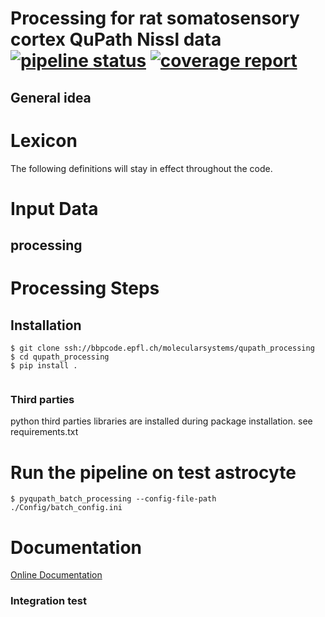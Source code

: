 # Processing for rat somatosensory cortex  QuPath Nissl data [![pipeline status](https://bbpgitlab.epfl.ch/molsys/skeletonizer/badges/main/pipeline.svg)](https://bbpgitlab.epfl.ch/molsys/skeletonizer/-/commits/main) [![coverage report](https://bbpgitlab.epfl.ch/molsys/skeletonizer/badges/main/coverage.svg)](https://bbpgitlab.epfl.ch/molsys/qupath_processing/-/commits/main)

## General idea



# Lexicon
The following definitions will stay in effect throughout the code.

#  Input Data

## processing

# Processing Steps

## Installation

```shell
$ git clone ssh://bbpcode.epfl.ch/molecularsystems/qupath_processing
$ cd qupath_processing
$ pip install .


```
### Third parties 
python third parties libraries are installed during package installation.
see requirements.txt

# Run the pipeline on test astrocyte
```shell
$ pyqupath_batch_processing --config-file-path ./Config/batch_config.ini 
```

# Documentation
[Online Documentation]()

### Integration test
